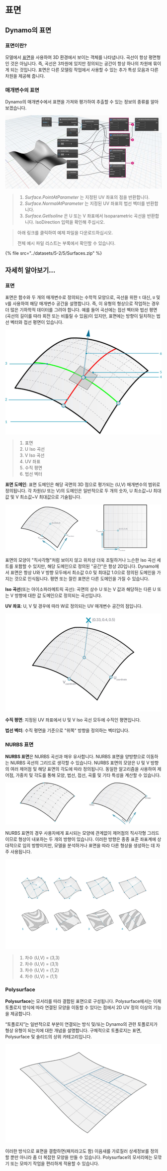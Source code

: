 # 표면

## Dynamo의 표면

### 표면이란?

모델에서 [표면](5-surfaces.md#surface)을 사용하여 3D 환경에서 보이는 객체를 나타냅니다. 곡선이 항상 평면형인 것은 아닙니다. 즉, 곡선은 3차원에 있지만 정의되는 공간이 항상 하나의 차원에 묶이게 되는 것입니다. 표면은 다른 모델링 작업에서 사용할 수 있는 추가 특성 모음과 다른 차원을 제공해 줍니다.

### 매개변수의 표면

Dynamo의 매개변수에서 표면을 가져와 평가하여 추출할 수 있는 정보의 종류를 알아보겠습니다.

![](../images/5-2/5/surfaces-surfaceindynamo.jpg)

> 1. _Surface.PointAtParameter_ 는 지정된 UV 좌표의 점을 반환합니다.
> 2. _Surface.NormalAtParameter_ 는 지정된 UV 좌표의 법선 벡터를 반환합니다.
> 3. _Surface.GetIsoline_ 은 U 또는 V 좌표에서 Isoparametric 곡선을 반환합니다. IsoDirection 입력을 확인해 주십시오.

> 아래 링크를 클릭하여 예제 파일을 다운로드하십시오.
>
> 전체 예시 파일 리스트는 부록에서 확인할 수 있습니다.

{% file src="../datasets/5-2/5/Surfaces.zip" %}

## 자세히 알아보기...

### 표면

표면은 함수와 두 개의 매개변수로 정의되는 수학적 모양으로, 곡선을 위한 `t` 대신, `U` 및 `V`를 사용하여 해당 매개변수 공간을 설명합니다. 즉, 이 유형의 형상으로 작업하는 경우 더 많은 기하학적 데이터를 그려야 합니다. 예를 들어 곡선에는 접선 벡터와 법선 평면(곡선의 길이를 따라 회전 또는 비틀릴 수 있음)이 있지만, 표면에는 방향이 일치하는 법선 벡터와 접선 평면이 있습니다.

![표면](../images/5-2/5/Surface.jpg)

> 1. 표면
> 2. U Iso 곡선
> 3. V Iso 곡선
> 4. UV 좌표
> 5. 수직 평면
> 6. 법선 벡터

**표면 도메인**: 표면 도메인은 해당 곡면의 3D 점으로 평가되는 (U,V) 매개변수의 범위로 정의됩니다. 각 차원(U 또는 V)의 도메인은 일반적으로 두 개의 숫자, U 최소값~U 최대값 및 V 최소값~V 최대값으로 기술됩니다.

![표면](../images/5-2/5/SurfaceParameter.jpg)

표면의 모양이 "직사각형"처럼 보이지 않고 위치상 더욱 조밀하거나 느슨한 Iso 곡선 세트를 포함할 수 있지만, 해당 도메인으로 정의된 "공간"은 항상 2D입니다. Dynamo에서 표면은 항상 U와 V 방향 모두에서 최소값 0.0 및 최대값 1.0으로 정의된 도메인을 가지는 것으로 인식됩니다. 평면 또는 잘린 표면은 다른 도메인을 가질 수 있습니다.

**Iso 곡선**(또는 아이소파라메트릭 곡선): 곡면의 상수 U 또는 V 값과 해당하는 다른 U 또는 V 방향에 대한 값 도메인으로 정의되는 곡선입니다.

**UV 좌표**: U, V 및 경우에 따라 W로 정의되는 UV 매개변수 공간의 점입니다.

![표면 좌표](../images/5-2/5/SurfaceCoordinate.jpg)

**수직 평면**: 지정된 UV 좌표에서 U 및 V Iso 곡선 모두에 수직인 평면입니다.

**법선 벡터**: 수직 평면을 기준으로 "위쪽" 방향을 정의하는 벡터입니다.

### NURBS 표면

**NURBS 표면**은 NURBS 곡선과 매우 유사합니다. NURBS 표면을 양방향으로 이동하는 NURBS 곡선의 그리드로 생각할 수 있습니다. NURBS 표면의 모양은 U 및 V 방향의 여러 제어점 및 해당 표면의 각도에 따라 정의됩니다. 동일한 알고리즘을 사용하여 제어점, 가중치 및 각도를 통해 모양, 법선, 접선, 곡률 및 기타 특성을 계산할 수 있습니다.

![NURBS 표면](../images/5-2/5/NURBSsurface.jpg)

NURBS 표면의 경우 사용자에게 표시되는 모양에 관계없이 제어점의 직사각형 그리드이므로 형상이 내포하는 두 개의 방향이 있습니다. 이러한 방향은 종종 표준 좌표계에 상대적으로 임의 방향이지만, 모델을 분석하거나 표면을 따라 다른 형상을 생성하는 데 자주 사용됩니다.

![NURBS 표면](../images/5-2/5/NURBSsurface-Degree.jpg)

> 1. 차수 (U,V) = (3,3)
> 2. 차수 (U,V) = (3,1)
> 3. 차수 (U,V) = (1,2)
> 4. 차수 (U,V) = (1,1)

### Polysurface

**Polysurface**는 모서리를 따라 결합된 표면으로 구성됩니다. Polysurface에서는 이제 토폴로지 방식에 따라 연결된 모양을 이동할 수 있다는 점에서 2D UV 정의 이상의 기능을 제공합니다.

“토폴로지”는 일반적으로 부분이 연결되는 방식 및/또는 Dynamo의 관련 토폴로지가 형상 유형이 되는지에 대한 개념을 설명합니다. 구체적으로 토폴로지는 표면, Polysurface 및 솔리드의 상위 카테고리입니다.

![PolySurface](../images/5-2/5/PolySurface.jpg)

이러한 방식으로 표면을 결합하면(패치라고도 함) 이음새를 가로질러 상세정보를 정의할 뿐만 아니라 좀 더 복잡한 모양을 만들 수 있습니다. Polysurface의 모서리에는 모깎기 또는 모따기 작업을 편리하게 적용할 수 있습니다.
